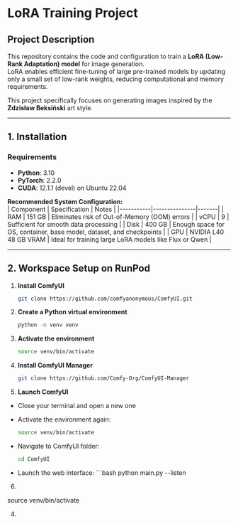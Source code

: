 # LoRA Training Project

## Project Description
This repository contains the code and configuration to train a **LoRA (Low-Rank Adaptation) model** for image generation.  
LoRA enables efficient fine-tuning of large pre-trained models by updating only a small set of low-rank weights, reducing computational and memory requirements.  

This project specifically focuses on generating images inspired by the **Zdzisław Beksiński** art style.

---

## 1. Installation

### Requirements
- **Python**: 3.10  
- **PyTorch**: 2.2.0  
- **CUDA**: 12.1.1 (devel) on Ubuntu 22.04  

**Recommended System Configuration:**  
| Component | Specification | Notes |
|-----------|---------------|-------|
| RAM       | 151 GB        | Eliminates risk of Out-of-Memory (OOM) errors |
| vCPU      | 9             | Sufficient for smooth data processing |
| Disk      | 400 GB        | Enough space for OS, container, base model, dataset, and checkpoints |
| GPU       | NVIDIA L40 48 GB VRAM | Ideal for training large LoRA models like Flux or Qwen |

---
## 2. Workspace Setup on RunPod

1. **Install ComfyUI**  
   ```bash
   git clone https://github.com/comfyanonymous/ComfyUI.git

2. **Create a Python virtual environment**
    ```bash
    python -m venv venv
    
3. **Activate the environment**
    ```bash
    source venv/bin/activate
    
4. **Install ComfyUI Manager**
    ```bash
    git clone https://github.com/Comfy-Org/ComfyUI-Manager

5. **Launch ComfyUI**
  - Close your terminal and open a new one

  - Activate the environment again:
    ```bash
    source venv/bin/activate
  - Navigate to ComfyUI folder:
    ```bash
    cd ComfyUI
    
   - Launch the web interface:
    ```bash
    python main.py --listen

6.


source venv/bin/activate



4. 
